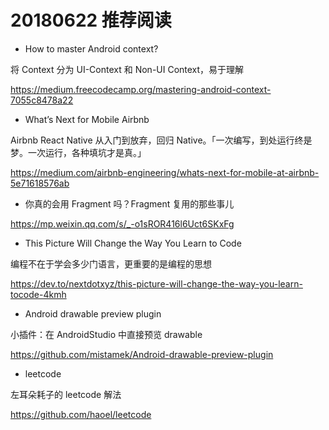 # 20180622 推荐阅读

* How to master Android context?

将 Context 分为 UI-Context 和 Non-UI Context，易于理解

https://medium.freecodecamp.org/mastering-android-context-7055c8478a22

* What’s Next for Mobile Airbnb

Airbnb React Native 从入门到放弃，回归 Native。「一次编写，到处运行终是梦。一次运行，各种填坑才是真。」

https://medium.com/airbnb-engineering/whats-next-for-mobile-at-airbnb-5e71618576ab

* 你真的会用 Fragment 吗？Fragment 复用的那些事儿

https://mp.weixin.qq.com/s/_-o1sROR416l6Uct6SKxFg

* This Picture Will Change the Way You Learn to Code

编程不在于学会多少门语言，更重要的是编程的思想

https://dev.to/nextdotxyz/this-picture-will-change-the-way-you-learn-tocode-4kmh

* Android drawable preview plugin

小插件：在 AndroidStudio 中直接预览 drawable

https://github.com/mistamek/Android-drawable-preview-plugin

* leetcode

左耳朵耗子的 leetcode 解法

https://github.com/haoel/leetcode